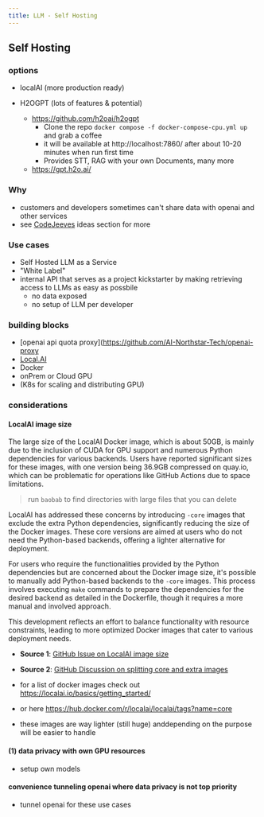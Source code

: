 ```yaml
---
title: LLM - Self Hosting
---
```



## Self Hosting

### options

- localAI (more production ready)

- H2OGPT (lots of features & potential)
  - https://github.com/h2oai/h2ogpt
    - Clone the repo `docker compose -f docker-compose-cpu.yml up` and grab a coffee
    - it will be available at http://localhost:7860/ after about 10-20 minutes when run first time
    - Provides STT, RAG with your own Documents, many more
  - https://gpt.h2o.ai/


### Why
- customers and developers sometimes can't share data with openai and other services
- see [CodeJeeves](../Potential%20Use%20Cases/CodeJeeves.mdx) ideas section for more
### Use cases


- Self Hosted LLM as a Service
- "White Label"
- internal API that serves as a project kickstarter by making retrieving access to LLMs as easy as possbile
  - no data exposed
  - no setup of LLM per developer

### building blocks
- [openai api quota proxy](https://github.com/AI-Northstar-Tech/openai-proxy
- [Local.AI](https://localai.io/)
- Docker
- onPrem or Cloud GPU
- (K8s for scaling and distributing GPU)




### considerations

#### LocalAI image size

The large size of the LocalAI Docker image, which is about 50GB, is mainly due to the inclusion of CUDA for GPU support and numerous Python dependencies for various backends. Users have reported significant sizes for these images, with one version being 36.9GB compressed on quay.io, which can be problematic for operations like GitHub Actions due to space limitations.

> run `baobab` to find directories with large files that you can delete

LocalAI has addressed these concerns by introducing `-core` images that exclude the extra Python dependencies, significantly reducing the size of the Docker images. These core versions are aimed at users who do not need the Python-based backends, offering a lighter alternative for deployment.

For users who require the functionalities provided by the Python dependencies but are concerned about the Docker image size, it's possible to manually add Python-based backends to the `-core` images. This process involves executing `make` commands to prepare the dependencies for the desired backend as detailed in the Dockerfile, though it requires a more manual and involved approach.

This development reflects an effort to balance functionality with resource constraints, leading to more optimized Docker images that cater to various deployment needs.

- **Source 1**: [GitHub Issue on LocalAI image size](https://github.com/mudler/LocalAI/issues/1403)
- **Source 2**: [GitHub Discussion on splitting core and extra images](https://github.com/mudler/LocalAI/issues/1162)

- for a list of docker images check out https://localai.io/basics/getting_started/
- or here https://hub.docker.com/r/localai/localai/tags?name=core
- these images are way lighter (still huge) anddepending on the purpose will be easier to handle


#### (1) data privacy with own GPU resources 

- setup own models 

#### convenience tunneling openai where data privacy is not top priority

- tunnel openai for these use cases